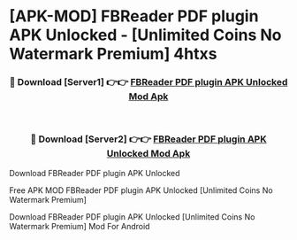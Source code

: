 # [APK-MOD] FBReader PDF plugin APK Unlocked - [Unlimited Coins No Watermark Premium] 4htxs



<div align="center">
<h3>🔴 Download [Server1] 👉👉 <a href="https://momento.my/?title=FBReader_PDF_plugin_APK_Unlocked">FBReader PDF plugin APK Unlocked Mod Apk</a></h3><br>

<h3>🔴 Download [Server2] 👉👉 <a href="https://momento.my/?title=FBReader_PDF_plugin_APK_Unlocked">FBReader PDF plugin APK Unlocked Mod Apk</a></h3>
</div>



Download FBReader PDF plugin APK Unlocked 

Free APK MOD FBReader PDF plugin APK Unlocked [Unlimited Coins No Watermark Premium]

Download FBReader PDF plugin APK Unlocked [Unlimited Coins No Watermark Premium] Mod For Android
